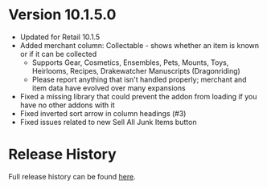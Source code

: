 # Version 10.1.5.0

* Updated for Retail 10.1.5
* Added merchant column: Collectable - shows whether an item is known or if it can be collected
  * Supports Gear, Cosmetics, Ensembles, Pets, Mounts, Toys, Heirlooms, Recipes, Drakewatcher Manuscripts (Dragonriding)
  * Please report anything that isn't handled properly; merchant and item data have evolved over many expansions
* Fixed a missing library that could prevent the addon from loading if you have no other addons with it
* Fixed inverted sort arrow in column headings (#3)
* Fixed issues related to new Sell All Junk Items button

# Release History

Full release history can be found [here](https://github.com/kstange/MerchantPlus/wiki/Release-Notes).

